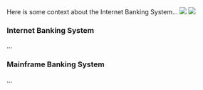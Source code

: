 Here is some context about the Internet Banking System...
![](embed:SystemLandscape)
![](embed:SystemContext)
### Internet Banking System
...
### Mainframe Banking System
...
